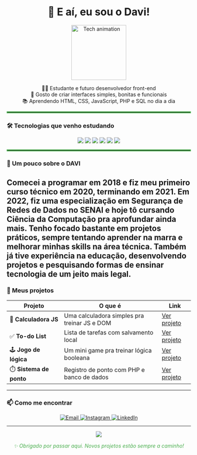 <h1 align="center">
  👋 E aí, eu sou o Davi!
</h1>

<p align="center">
  <img src="https://media.giphy.com/media/3oEjI6SIIHBdRxXI40/giphy.gif" width="150" alt="Tech animation" />
</p>

<p align="center">
  👨‍💻 Estudante e futuro desenvolvedor front-end <br/>
  🎨 Gosto de criar interfaces simples, bonitas e funcionais <br/>
  📚 Aprendendo HTML, CSS, JavaScript, PHP e SQL no dia a dia
</p>

<hr style="border:2px solid #4caf50" />

### 🛠️ Tecnologias que venho estudando

<div align="center">
  <img src="https://img.shields.io/badge/HTML5-E34F26?style=for-the-badge&logo=html5&logoColor=fff" />
  <img src="https://img.shields.io/badge/CSS3-1572B6?style=for-the-badge&logo=css3" />
  <img src="https://img.shields.io/badge/JavaScript-F7DF1E?style=for-the-badge&logo=javascript&logoColor=000" />
  <img src="https://img.shields.io/badge/PHP-777BB4?style=for-the-badge&logo=php&logoColor=fff" />
  <img src="https://img.shields.io/badge/MySQL-4479A1?style=for-the-badge&logo=mysql&logoColor=fff" />
  <img src="https://img.shields.io/badge/Git-F05032?style=for-the-badge&logo=git&logoColor=fff" />
</div>

<hr style="border:2px solid #4caf50" />

### 🧠 Um pouco sobre o DAVI

Comecei a programar em 2018 e fiz meu primeiro curso técnico em 2020, terminando em 2021. Em 2022, fiz uma especialização em Segurança de Redes de Dados no SENAI e hoje tô cursando Ciência da Computação pra aprofundar ainda mais.
Tenho focado bastante em projetos práticos, sempre tentando aprender na marra e melhorar minhas skills na área técnica. Também já tive experiência na educação, desenvolvendo projetos e pesquisando formas de ensinar tecnologia de um jeito mais legal.
---

### 📂 Meus projetos

| Projeto | O que é | Link |
|--------|--------|------|
| 🧮 **Calculadora JS** | Uma calculadora simples pra treinar JS e DOM | [Ver projeto](https://github.com/SEUUSUARIO/calculadora-js) |
| ✅ **To-do List** | Lista de tarefas com salvamento local | [Ver projeto](https://github.com/SEUUSUARIO/todo-list) |
| 🕹️ **Jogo de lógica** | Um mini game pra treinar lógica booleana | [Ver projeto](https://github.com/SEUUSUARIO/jogo-logica) |
| ⏱️ **Sistema de ponto** | Registro de ponto com PHP e banco de dados | [Ver projeto](https://github.com/SEUUSUARIO/sistema-ponto) |

---

### 📫 Como me encontrar

<div align="center">
  <a href="mailto:davisilvadossantos43@email.com">
    <img src="https://img.shields.io/badge/-Email-EA4335?style=for-the-badge&logo=gmail&logoColor=fff" alt="Email" />
  </a>
  <a href="https://instagram.com/devdavisantos" target="_blank">
    <img src="https://img.shields.io/badge/-Instagram-E4405F?style=for-the-badge&logo=instagram&logoColor=fff" alt="Instagram" />
  </a>
  <a href="https://www.linkedin.com/in/devdavisantos/" target="_blank">
    <img src="https://img.shields.io/badge/-LinkedIn-0A66C2?style=for-the-badge&logo=linkedin&logoColor=fff" alt="LinkedIn" />
  </a>
</div>

---

<div align="center">
  <img src="https://github-readme-stats.vercel.app/api?username=SEUUSUARIO&show_icons=true&theme=tokyonight&count_private=true" />
</div>

<div align="center" style="margin-top: 15px; font-style: italic; color: #4caf50;">
  ✨ Obrigado por passar aqui. Novos projetos estão sempre a caminho!
</div>
